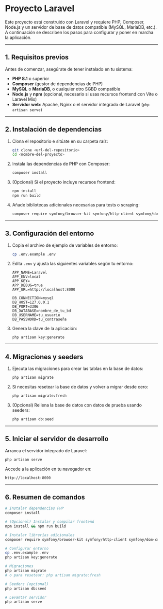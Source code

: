 # Proyecto Laravel

Este proyecto está construido con Laravel y requiere PHP, Composer, Node.js y un servidor de base de datos compatible (MySQL, MariaDB, etc.). A continuación se describen los pasos para configurar y poner en marcha la aplicación.

---

## 1. Requisitos previos

Antes de comenzar, asegúrate de tener instalado en tu sistema:

* **PHP 8.1** o superior
* **Composer** (gestor de dependencias de PHP)
* **MySQL** o **MariaDB**, o cualquier otro SGBD compatible
* **Node.js** y **npm** (opcional, necesario si usas recursos frontend con Vite o Laravel Mix)
* **Servidor web**: Apache, Nginx o el servidor integrado de Laravel (`php artisan serve`)

---

## 2. Instalación de dependencias

1. Clona el repositorio e sitúate en su carpeta raíz:

   ```bash
   git clone <url-del-repositorio>
   cd <nombre-del-proyecto>
   ```

2. Instala las dependencias de PHP con Composer:

   ```bash
   composer install
   ```

3. (Opcional) Si el proyecto incluye recursos frontend:

   ```bash
   npm install
   npm run build
   ```

4. Añade bibliotecas adicionales necesarias para tests o scraping:

   ```bash
   composer require symfony/browser-kit symfony/http-client symfony/dom-crawler
   ```

---

## 3. Configuración del entorno

1. Copia el archivo de ejemplo de variables de entorno:

   ```bash
   cp .env.example .env
   ```

2. Edita `.env` y ajusta las siguientes variables según tu entorno:

   ```dotenv
   APP_NAME=Laravel
   APP_ENV=local
   APP_KEY=
   APP_DEBUG=true
   APP_URL=http://localhost:8000

   DB_CONNECTION=mysql
   DB_HOST=127.0.0.1
   DB_PORT=3306
   DB_DATABASE=nombre_de_tu_bd
   DB_USERNAME=tu_usuario
   DB_PASSWORD=tu_contraseña
   ```

3. Genera la clave de la aplicación:

   ```bash
   php artisan key:generate
   ```

---

## 4. Migraciones y seeders

1. Ejecuta las migraciones para crear las tablas en la base de datos:

   ```bash
   php artisan migrate
   ```

2. Si necesitas resetear la base de datos y volver a migrar desde cero:

   ```bash
   php artisan migrate:fresh
   ```

3. (Opcional) Rellena la base de datos con datos de prueba usando seeders:

   ```bash
   php artisan db:seed
   ```

---

## 5. Iniciar el servidor de desarrollo

Arranca el servidor integrado de Laravel:

```bash
php artisan serve
```

Accede a la aplicación en tu navegador en:

```
http://localhost:8000
```

---

## 6. Resumen de comandos

```bash
# Instalar dependencias PHP
composer install

# (Opcional) Instalar y compilar frontend
npm install && npm run build

# Instalar librerías adicionales
composer require symfony/browser-kit symfony/http-client symfony/dom-crawler

# Configurar entorno
cp .env.example .env
php artisan key:generate

# Migraciones
php artisan migrate
# o para resetear: php artisan migrate:fresh

# Seeders (opcional)
php artisan db:seed

# Levantar servidor
php artisan serve
```
